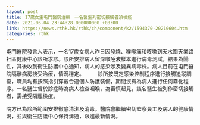 ```yaml
---
layout: post
title: 17歲女生屯門醫院治療　一名醫生列密切接觸者須檢疫
date: 2021-06-04 23:44:28.000000000 +08:00
link: https://news.rthk.hk/rthk/ch/component/k2/1594370-20210604.htm
categories: rthk
---
```


屯門醫院發言人表示，一名17歲女病人昨日因發燒、喉嚨痛和咳嗽到天水圍天業路社區健康中心診所求診。診所安排病人留深喉唾液樣本進行病毒測試，結果為陽性，其後收到衞生防護中心通知，病人的感染涉及變異病毒株。病人目前在屯門醫院隔離病房接受治療，情況穩定。
　　 
診所按既定感染控制程序進行接觸追蹤調查，職員均有按照指引穿戴合適個人防護裝備，期間沒有為病人進行任何霧化程序。一名醫生曾於診症時為病人檢查咽喉，為審慎起見，該名醫生被列作密切接觸者，需接受隔離檢疫。

院方已為診所範圍安排徹底清潔及消毒。醫院會繼續密切監察員工及病人的健康情況，並與衞生防護中心保持溝通，跟進最新情況。
